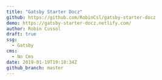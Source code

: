 ```yaml
---
title: "Gatsby Starter Docz"
github: https://github.com/RobinCsl/gatsby-starter-docz
demo: https://gatsby-starter-docz.netlify.com/
author: Robin Cussol
draft: true
ssg:
  - Gatsby
cms:
  - No Cms
date: 2019-01-19T19:10:34Z
github_branch: master
---
```

